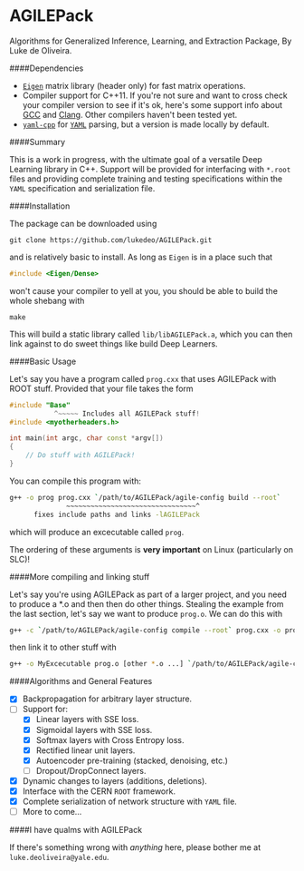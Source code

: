 AGILEPack
=========

Algorithms for Generalized Inference, Learning, and Extraction Package, By Luke de Oliveira.

####Dependencies
- [`Eigen`](http://eigen.tuxfamily.org/) matrix library (header only) for fast matrix operations.
- Compiler support for C++11. If you're not sure and want to cross check your compiler version to see if it's ok, here's some support info about [GCC](http://gcc.gnu.org/projects/cxx0x.html) and [Clang](http://clang.llvm.org/cxx_status.html). Other compilers haven't been tested yet.
- [`yaml-cpp`](https://code.google.com/p/yaml-cpp/ "yaml-cpp Homepage") for [`YAML`](http://www.yaml.org/ "YAML Homepage") parsing, but a version is made locally by default.

####Summary

This is a work in progress, with the ultimate goal of a versatile Deep Learning library in C++. Support will be provided for interfacing with `*.root` files and providing complete training and testing specifications within the `YAML` specification and serialization file.


####Installation

The package can be downloaded using
```
git clone https://github.com/lukedeo/AGILEPack.git
```
and is relatively basic to install. As long as `Eigen` is in a place such that

```c++ 
#include <Eigen/Dense>
```
won't cause your compiler to yell at you, you should be able to build the whole shebang with

```
make
```

This will build a static library called `lib/libAGILEPack.a`, which you can then link against to do sweet things like build Deep Learners.

####Basic Usage

Let's say you have a program called `prog.cxx` that uses AGILEPack with ROOT stuff. Provided that your file takes the form
```c++
#include "Base"
           ^~~~~~ Includes all AGILEPack stuff!
#include <myotherheaders.h>

int main(int argc, char const *argv[])
{
	// Do stuff with AGILEPack!
}
```

You can compile this program with:

```bash
g++ -o prog prog.cxx `/path/to/AGILEPack/agile-config build --root`  
              ~~~~~~~~~~~~~~~~~~~~~~~~~~~~~~~~^
      fixes include paths and links -lAGILEPack
```

which will produce an excecutable called `prog`.

The ordering of these arguments is **very important** on Linux (particularly on SLC)!


####More compiling and linking stuff

Let's say you're using AGILEPack as part of a larger project, and you need to produce a *.o and then then do other things. Stealing the example from the last section, let's say we want to produce `prog.o`. We can do this with

```bash
g++ -c `/path/to/AGILEPack/agile-config compile --root` prog.cxx -o prog.o
```

then link it to other stuff with 

```bash
g++ -o MyExcecutable prog.o [other *.o ...] `/path/to/AGILEPack/agile-config link --root`
```




####Algorithms and General Features

- [x] Backpropagation for arbitrary layer structure.
- [ ] Support for:
  - [x] Linear layers with SSE loss.
  - [x] Sigmoidal layers with SSE loss.
  - [x] Softmax layers with Cross Entropy loss.
  - [x] Rectified linear unit layers.
  - [x] Autoencoder pre-training (stacked, denoising, etc.)
  - [ ] Dropout/DropConnect layers.
- [x] Dynamic changes to layers (additions, deletions).
- [x] Interface with the CERN `ROOT` framework.
- [x] Complete serialization of network structure with `YAML` file.
- [ ] More to come...

####I have qualms with AGILEPack

If there's something wrong with *anything* here, please bother me at `luke.deoliveira@yale.edu`.





